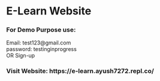 # E-Learn Website

<h3>For Demo Purpose use:</h3>
<p>Email: test123@gmail.com <br> password: testinginprogress <br> OR Sign-up</p>


<h3>Visit Website: https://e-learn.ayush7272.repl.co/<h3>
